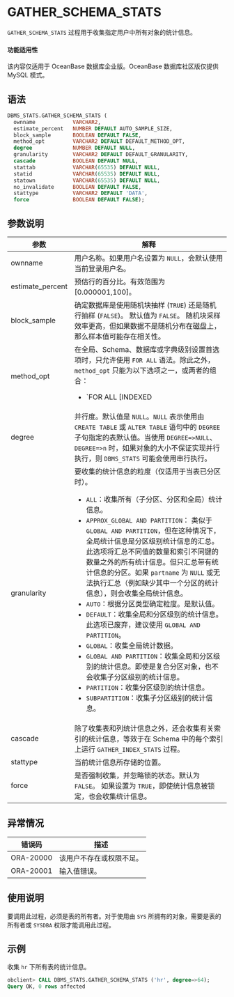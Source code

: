 # GATHER_SCHEMA_STATS 

`GATHER_SCHEMA_STATS` 过程用于收集指定用户中所有对象的统计信息。

  <main id="notice" >
    <h4>功能适用性</h4>
    <p>该内容仅适用于 OceanBase 数据库企业版。OceanBase 数据库社区版仅提供 MySQL 模式。</p>
  </main>

## 语法 

```sql
DBMS_STATS.GATHER_SCHEMA_STATS (
  ownname            VARCHAR2,
  estimate_percent   NUMBER DEFAULT AUTO_SAMPLE_SIZE,
  block_sample       BOOLEAN DEFAULT FALSE,
  method_opt         VARCHAR2 DEFAULT DEFAULT_METHOD_OPT,
  degree             NUMBER DEFAULT NULL,
  granularity        VARCHAR2 DEFAULT DEFAULT_GRANULARITY,
  cascade            BOOLEAN DEFAULT NULL,
  stattab            VARCHAR(65535) DEFAULT NULL,
  statid             VARCHAR(65535) DEFAULT NULL,
  statown            VARCHAR(65535) DEFAULT NULL,
  no_invalidate      BOOLEAN DEFAULT FALSE,
  stattype           VARCHAR2 DEFAULT 'DATA',
  force              BOOLEAN DEFAULT FALSE);
```


## 参数说明 

|        参数       |      解释    |
|------------------|--------------|
| ownname          | 用户名称。如果用户名设置为 `NULL`，会默认使用当前登录用户名。  |
| estimate_percent | 预估行的百分比。有效范围为 \[0.000001,100\]。  |
| block_sample     | 确定数据库是使用随机块抽样 (`TRUE`) 还是随机行抽样 (`FALSE`)。 默认值为 `FALSE`。 随机块采样效率更高，但如果数据不是随机分布在磁盘上，那么样本值可能存在相关性。     |
| method_opt       | 在全局、Schema、数据库或字典级别设置首选项时，只允许使用 `FOR ALL` 语法。除此之外，`method_opt` 只能为以下选项之一，或两者的组合： <ul><li> `FOR ALL [INDEXED | HIDDEN] COLUMNS [size_clause]`   </li>   <li> `FOR COLUMNS [column_clause]`    其中，`size_clause` 定义为 `size_clause := SIZE {integer | REPEAT | AUTO | SKEWONLY}`。 `column_clause` 定义为 `column_clause := column_name | extension name | extension`。 </li>   <li> `integer`：直方图 Bucket 的数量。有效范围为 \[1,2048\]。   </li>   <li> `REPEAT`：仅在已有直方图的列上收集直方图。   </li>   <li> `AUTO`：根据数据分布和列的工作负载确定要收集直方图的列。   </li>   <li> `SKEWONLY`：根据列的数据分布确定收集直方图的列。   </li>   <li>`column_name`：列名。   </li>   <li> `extension`：可以是 `(column_name, colume_name [, ...])` 格式的列组或表达式。 </li>   </ul>   默认值为 `FOR ALL COLUMNS SIZE AUTO`。 |
| degree           | 并行度。默认值是 `NULL`。`NULL` 表示使用由 `CREATE TABLE` 或 `ALTER TABLE` 语句中的 `DEGREE` 子句指定的表默认值。当使用 `DEGREE=>NULL`、`DEGREE=>n` 时，如果对象的大小不保证实现并行执行，则 `DBMS_STATS` 可能会使用串行执行。  |
| granularity      | 要收集的统计信息的粒度（仅适用于当表已分区时）。 <ul><li> `ALL`：收集所有（子分区、分区和全局）统计信息。    </li>   <li> `APPROX_GLOBAL AND PARTITION`： 类似于 `GLOBAL AND PARTITION`，但在这种情况下，全局统计信息是分区级别统计信息的汇总。此选项将汇总不同值的数量和索引不同键的数量之外的所有统计信息。但只汇总带有统计信息的分区。如果 `partname` 为 `NULL` 或无法执行汇总（例如缺少其中一个分区的统计信息），则会收集全局统计信息。    </li>   <li> `AUTO`：根据分区类型确定粒度。是默认值。    </li>   <li> `DEFAULT`：收集全局和分区级别的统计信息。此选项已废弃，建议使用 `GLOBAL AND PARTITION`。    </li>   <li> `GLOBAL`：收集全局统计数据。    </li>   <li> `GLOBAL AND PARTITION`：收集全局和分区级别的统计信息。即使是复合分区对象，也不会收集子分区级别的统计信息。    </li>   <li> `PARTITION`：收集分区级别的统计信息。    </li>   <li> `SUBPARTITION`：收集子分区级别的统计信息。    |
| cascade          | 除了收集表和列统计信息之外，还会收集有关索引的统计信息，等效于在 Schema 中的每个索引上运行 `GATHER_INDEX_STATS` 过程。 |
| stattype         | 当前统计信息所存储的位置。  |
| force            | 是否强制收集，并忽略锁的状态。默认为 `FALSE`。 如果设置为 `TRUE`，即使统计信息被锁定，也会收集统计信息。     |



## 异常情况 

|    错误码    |         描述         |
|-----------|--------------------|
| ORA-20000 | 该用户不存在或权限不足。 |
| ORA-20001 | 输入值错误。             |



## 使用说明 

要调用此过程，必须是表的所有者。对于使用由 `SYS` 所拥有的对象，需要是表的所有者或 `SYSDBA` 权限才能调用此过程。

## 示例 

收集 `hr` 下所有表的统计信息。

```sql
obclient> CALL DBMS_STATS.GATHER_SCHEMA_STATS ('hr', degree=>64);
Query OK, 0 rows affected
```
